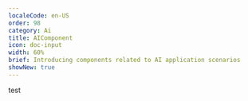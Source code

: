 ```yaml
---
localeCode: en-US
order: 98
category: Ai
title: AIComponent
icon: doc-input
width: 60%
brief: Introducing components related to AI application scenarios
showNew: true
---
```


test
